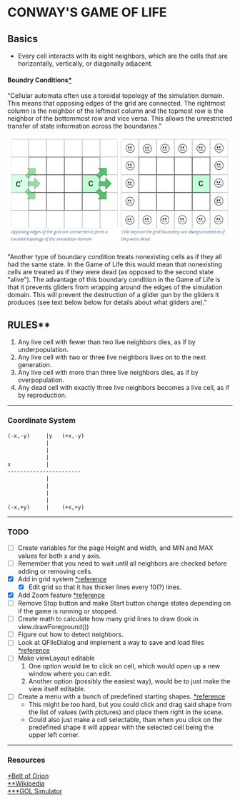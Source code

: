 # CONWAY'S GAME OF LIFE

## Basics

* Every cell interacts with its eight neighbors, which are the cells that are horizontally,
vertically, or diagonally adjacent.

#### Boundry Conditions[*](./README.md?plain=1#L74)

"Cellular automata often use a toroidal topology of the simulation domain. This means that 
opposing edges of the grid are connected. The rightmost column is the neighbor of the leftmost 
column and the topmost row is the neighbor of the bottommost row and vice versa. This 
allows the unrestricted transfer of state information across the boundaries."

![Demonstration of boundries](images/BoundryConditions.png)

"Another type of boundary condition treats nonexisting cells as if they all had the same state. 
In the Game of Life this would mean that nonexisting cells are treated as if they were dead (as 
opposed to the second state "alive"). The advantage of this boundary condition in the Game of 
Life is that it prevents gliders from wrapping around the edges of the simulation domain. This 
will prevent the destruction of a glider gun by the gliders it produces (see text below below 
for details about what gliders are)." 


## RULES**

1. Any live cell with fewer than two live neighbors dies, as if by underpopulation.
2. Any live cell with two or three live neighbors lives on to the next generation.
3. Any live cell with more than three live neighbors dies, as if by overpopulation.
4. Any dead cell with exactly three live neighbors becomes a live cell, as if by reproduction.

-----

### Coordinate System   
                             
    (-x,-y)     |y   (+x,-y)     
                |                
                |           
                |             
    x           |              
    -----------------------   
                |              
                |              
                |                 
                |              
    (-x,+y)     |    (+x,+y)   
    
---

### TODO

* [ ] Create variables for the page Height and width, and MIN and MAX values for both x and y axis.
* [ ] Remember that you need to wait until all neighbors are checked before adding or removing cells.
* [x] Add in grid system [*reference](https://www.udemy.com/course/qt-c-gui-development-intermediate/learn/lecture/15986408#questions/21803686)
    * [x] Edit grid so that it has thicker lines every 10(?) lines.
* [x] Add Zoom feature [*reference](https://www.udemy.com/course/qt-c-gui-development-intermediate/learn/lecture/15986418#questions/21803686)
* [ ] Remove Stop button and make Start button change states depending on if the game is running or stopped.
* [ ] Create math to calculate how many grid lines to draw (look in view.drawForeground())
* [ ] Figure out how to detect neighbors.
* [ ] Look at QFileDialog and implement a way to save and load files [*reference](https://www.udemy.com/course/qt-c-gui-development-intermediate/learn/lecture/14324186#questions&t=5m)
* [ ] Make viewLayout editable
    1. One option would be to click on cell, which would open up a new window where you can edit.
    2. Another option (possibly the easiest way), would be to just make the view itself editable.
* [ ] Create a menu with a bunch of predefined starting shapes. [*reference](https://www.udemy.com/course/qt-c-gui-development-intermediate/learn/lecture/15509896#questions)
    * This might be too hard, but you could click and drag said shape from the list of values (with pictures)
    and place them right in the scene.
    * Could also just make a cell selectable, than when you click on the predefined shape it will appear with
    the selected cell being the upper left corner.

-----

### Resources

[*Belt of Orion](https://beltoforion.de/en/game_of_life/)  
[**Wikipedia](https://en.wikipedia.org/wiki/Conway%27s_Game_of_Life)  
[***GOL Simulator](https://playgameoflife.com/)
